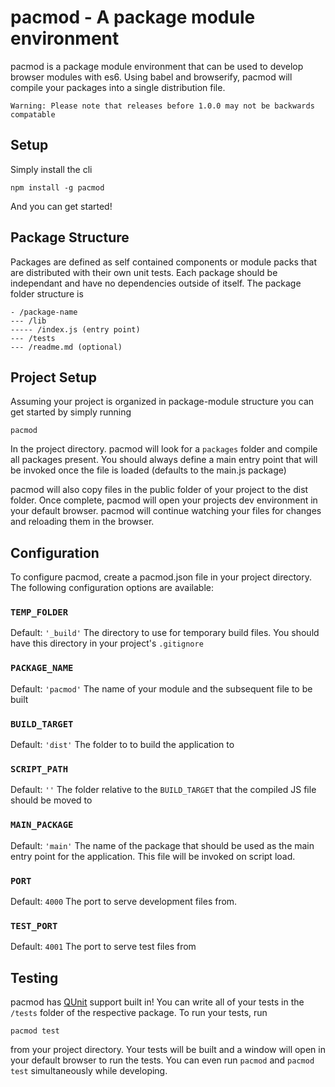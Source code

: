 pacmod - A package module environment
======================================

pacmod is a package module environment that can be used to develop browser modules with es6. Using babel and browserify, pacmod will compile your packages into a single distribution file.

```
Warning: Please note that releases before 1.0.0 may not be backwards compatable
 ```
 

## Setup

Simply install the cli

```
npm install -g pacmod
```

And you can get started!

## Package Structure

Packages are defined as self contained components or module packs that are distributed with their own unit tests. Each package should be independant and have no dependencies outside of itself. The package folder structure is

```
- /package-name
--- /lib
----- /index.js (entry point)
--- /tests
--- /readme.md (optional)
```

## Project Setup

Assuming your project is organized in package-module structure you can get started by simply running

```
pacmod
```

In the project directory. pacmod will look for a <code>packages</code> folder and compile all packages present. You should always define a main entry point that will be invoked once the file is loaded (defaults to the main.js package)

pacmod will also copy files in the public folder of your project to the dist folder. Once complete, pacmod will open your projects dev environment in your default browser. pacmod will continue watching your files for changes and reloading them in the browser.

## Configuration

To configure pacmod, create a pacmod.json file in your project directory. The following configuration options are available:

### <code>TEMP_FOLDER</code>
Default: <code>'_build'</code>
The directory to use for temporary build files. You should have this directory in your project's <code>.gitignore</code> 

### <code>PACKAGE_NAME</code>
Default: <code>'pacmod'</code>
The name of your module and the subsequent file to be built

### <code>BUILD_TARGET</code>
Default: <code>'dist'</code>
The folder to to build the application to

### <code>SCRIPT_PATH</code>
Default: <code>''</code>
The folder relative to the <code>BUILD_TARGET</code> that the compiled JS file should be moved to

### <code>MAIN_PACKAGE</code>
Default: <code>'main'</code>
The name of the package that should be used as the main entry point for the application. This file will be invoked on script load.

### <code>PORT</code>
Default: <code>4000</code>
The port to serve development files from.

### <code>TEST_PORT</code>
Default: <code>4001</code>
The port to serve test files from

## Testing

pacmod has [QUnit](http://qunitjs.com/) support built in! You can write all of your tests in the <code>/tests</code> folder of the respective package. To run your tests, run

```
pacmod test
```

from your project directory. Your tests will be built and a window will open in your default browser to run the tests. You can even run <code>pacmod</code> and <code>pacmod test</code> simultaneously while developing.
